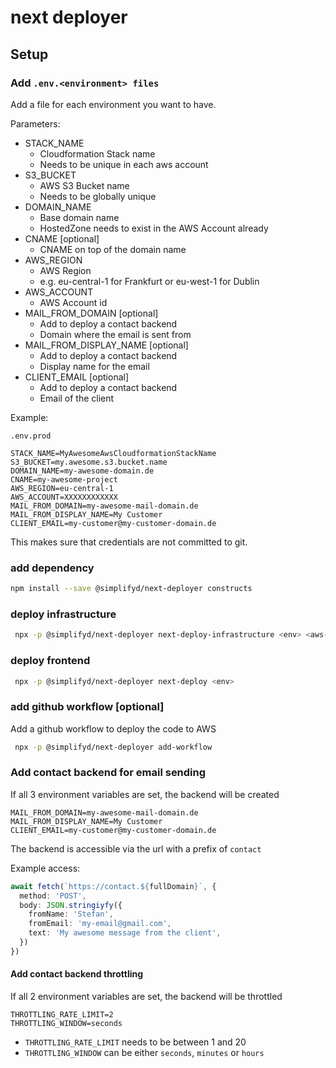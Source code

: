# next deployer

## Setup

### Add `.env.<environment> files`

Add a file for each environment you want to have.

Parameters:

* STACK_NAME
    * Cloudformation Stack name
    * Needs to be unique in each aws account
* S3_BUCKET
    * AWS S3 Bucket name
    * Needs to be globally unique
* DOMAIN_NAME
    * Base domain name
    * HostedZone needs to exist in the AWS Account already
* CNAME [optional]
    * CNAME on top of the domain name
* AWS_REGION
    * AWS Region
    * e.g. eu-central-1 for Frankfurt or eu-west-1 for Dublin
* AWS_ACCOUNT
    * AWS Account id
* MAIL_FROM_DOMAIN [optional]
    * Add to deploy a contact backend
    * Domain where the email is sent from
* MAIL_FROM_DISPLAY_NAME [optional]
    * Add to deploy a contact backend
    * Display name for the email
* CLIENT_EMAIL [optional]
    * Add to deploy a contact backend
    * Email of the client

Example:

`.env.prod`

```
STACK_NAME=MyAwesomeAwsCloudformationStackName
S3_BUCKET=my.awesome.s3.bucket.name
DOMAIN_NAME=my-awesome-domain.de
CNAME=my-awesome-project
AWS_REGION=eu-central-1
AWS_ACCOUNT=XXXXXXXXXXXX
MAIL_FROM_DOMAIN=my-awesome-mail-domain.de
MAIL_FROM_DISPLAY_NAME=My Customer
CLIENT_EMAIL=my-customer@my-customer-domain.de
```

This makes sure that credentials are not committed to git.

### add dependency

```bash
npm install --save @simplifyd/next-deployer constructs
```

### deploy infrastructure

```bash
 npx -p @simplifyd/next-deployer next-deploy-infrastructure <env> <aws-profile>
```

### deploy frontend

```bash
 npx -p @simplifyd/next-deployer next-deploy <env>
```

### add github workflow [optional]

Add a github workflow to deploy the code to AWS

```bash
 npx -p @simplifyd/next-deployer add-workflow
```

### Add contact backend for email sending

If all 3 environment variables are set, the backend will be created

```
MAIL_FROM_DOMAIN=my-awesome-mail-domain.de
MAIL_FROM_DISPLAY_NAME=My Customer
CLIENT_EMAIL=my-customer@my-customer-domain.de
```

The backend is accessible via the url with a prefix of `contact`

Example access:

```typescript
await fetch(`https://contact.${fullDomain}`, {
  method: 'POST',
  body: JSON.stringiyfy({
    fromName: 'Stefan',
    fromEmail: 'my-email@gmail.com',
    text: 'My awesome message from the client',
  })
})
```

#### Add contact backend throttling

If all 2 environment variables are set, the backend will be throttled

```
THROTTLING_RATE_LIMIT=2
THROTTLING_WINDOW=seconds
```

* `THROTTLING_RATE_LIMIT` needs to be between 1 and 20
* `THROTTLING_WINDOW` can be either `seconds`, `minutes` or `hours`